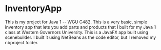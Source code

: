 # InventoryApp
This is my project for Java 1 -- WGU C482. 
This is a very basic, simple inventory app that lets you add parts and products that I built for my Java 1 class at Western Governors University. 
This is a JavaFX app built using scenebuilder.
I built it using NetBeans as the code editor, but I removed my nbproject folder. 
